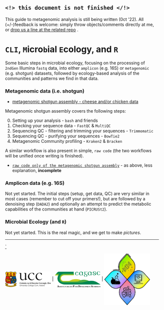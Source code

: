 ## `<!> this document is not finished </!>`

This guide to metagenomic analysis is still being written (0ct '22). 
All (+/-)feedback is welcome: simply throw objects/comments directly at me, or [drop us a line at the related repo](https://github.com/handibles/climber/issues) .


# `CLI`, `M`icro`b`ial `E`cology, and `R`

Some basic steps in microbial ecology, focusing on the processing of `2ndGen` Illumina `fastq` data, into either `amplicon` (e.g. 16S) or `metagenomic` (e.g. shotgun) datasets, followed by ecology-based analysis of the communities and patterns we find in that data.


### Metagenomic data (i.e. shotgun)

  * <a href="https://handibles.github.io/climber/documents/shotgun_assembly.html">metagenomic shotgun assembly - cheese and/or chicken data </a> 

Metagenomic shotgun assembly covers the following steps:

  0. Setting up your analysis - `bash` and friends
  1. Checking your sequence data - `FastQC` & `MultiQC`
  2. Sequencing QC - filtering and trimming your sequences - `Trimmomatic`
  3. Sequencing QC - purifying your sequences - `BowTie2`
  4. Metagenomic Community profiling - `Kraken2` & `Bracken`

A similar workflow is also present in simple, `raw code` (the two workflows will be unified once writing is finished).

  * <a href="documents/shotgun_assembly_raw.html">`raw code only of the metagenomic shotgun assembly`</a> - as above, less explanation, **incomplete**



### Amplicon data (e.g. 16S)

Not yet started. The initial steps (setup, get data, QC) are very similar in most cases (remember to cut off your primers!), but are followed by a denoising step (`DADA2`) and optionally an attempt to predict the metabolic capabilities of the communities at hand (`PICRUSt2`).


### Microbial Ecology (and `R`)

Not yet started. This is the real magic, and we get to make _pictures_.


---
  <a href="documents/climber_todo.html">`</a>

<img src="vis/ucc.png" width="150" align="center" /> | <img src="vis/teag.png" width="150" align="center" /> | <img src="vis/v1group.png" width="150" align="center"/>

